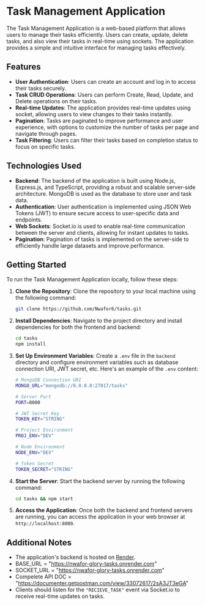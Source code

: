 # Task Management Application

The Task Management Application is a web-based platform that allows users to manage their tasks efficiently. Users can create, update, delete tasks, and also view their tasks in real-time using sockets. The application provides a simple and intuitive interface for managing tasks effectively.

## Features

- **User Authentication**: Users can create an account and log in to access their tasks securely.
- **Task CRUD Operations**: Users can perform Create, Read, Update, and Delete operations on their tasks.
- **Real-time Updates**: The application provides real-time updates using socket, allowing users to view changes to their tasks instantly.
- **Pagination**: Tasks are paginated to improve performance and user experience, with options to customize the number of tasks per page and navigate through pages.
- **Task Filtering**: Users can filter their tasks based on completion status to focus on specific tasks.

## Technologies Used

- **Backend**: The backend of the application is built using Node.js, Express.js, and TypeScript, providing a robust and scalable server-side architecture. MongoDB is used as the database to store user and task data.
- **Authentication**: User authentication is implemented using JSON Web Tokens (JWT) to ensure secure access to user-specific data and endpoints.
- **Web Sockets**: Socket.io is used to enable real-time communication between the server and clients, allowing for instant updates to tasks.
- **Pagination**: Pagination of tasks is implemented on the server-side to efficiently handle large datasets and improve performance.

## Getting Started

To run the Task Management Application locally, follow these steps:

1. **Clone the Repository**: Clone the repository to your local machine using the following command:

   ```bash
   git clone https://github.com/Nwafor6/tasks.git
   ```

2. **Install Dependencies**: Navigate to the project directory and install dependencies for both the frontend and backend:

   ```bash
   cd tasks
   npm install
   ```

3. **Set Up Environment Variables**: Create a `.env` file in the `backend` directory and configure environment variables such as database connection URI, JWT secret, etc. Here's an example of the `.env` content:

   ```bash
   # MongoDB Connection URI
   MONGO_URL="mongodb://0.0.0.0:27017/tasks"

   # Server Port
   PORT=8000

   # JWT Secret Key
   TOKEN_KEY="STRING"

   # Project Environment
   PROJ_ENV="DEV"

   # Node Environment
   NODE_ENV="DEV"

   # Token Secret
   TOKEN_SECRET="STRING"

   ```

4. **Start the Server**: Start the backend server by running the following command:

   ```bash
   cd tasks && npm start
   ```

5. **Access the Application**: Once both the backend and frontend servers are running, you can access the application in your web browser at `http://localhost:8000`.

## Additional Notes

- The application's backend is hosted on [Render](https://render.com/).
- BASE_URL = "https://nwafor-glory-tasks.onrender.com"
- SOCKET_URL = "https://nwafor-glory-tasks.onrender.com"
- Compelete API DOC = "https://documenter.getpostman.com/view/33072617/2sA3JT3eGA"
- Clients should listen for the `"RECIEVE_TASK"` event via Socket.io to receive real-time updates on tasks.
